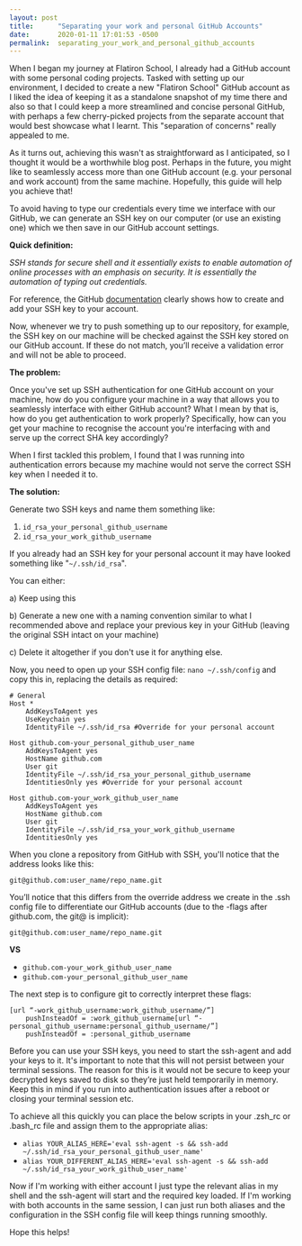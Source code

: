 ```yaml
---
layout: post
title:      "Separating your work and personal GitHub Accounts"
date:       2020-01-11 17:01:53 -0500
permalink:  separating_your_work_and_personal_github_accounts
---
```



When I began my journey at Flatiron School, I already had a GitHub account with some personal coding projects. Tasked with setting up our environment, I decided to create a new "Flatiron School" GitHub account as I liked the idea of keeping it as a standalone snapshot of my time there and also so that I could keep a more streamlined and concise personal GitHub, with perhaps a few cherry-picked projects from the separate account that would best showcase what I learnt. This "separation of concerns" really appealed to me.

As it turns out, achieving this wasn't as straightforward as I anticipated, so I thought it would be a worthwhile blog post. Perhaps in the future, you might like to seamlessly access more than one GitHub account (e.g. your personal and work account) from the same machine. Hopefully, this guide will help you achieve that!

To avoid having to type our credentials every time we interface with our GitHub, we can generate an SSH key on our computer (or use an existing one) which we then save in our GitHub account settings.

**Quick definition:**

*SSH stands for secure shell and it essentially exists to enable automation of online processes with an emphasis on security. It is essentially the automation of typing out credentials.*

For reference, the GitHub [documentation](https://help.github.com/en/github/authenticating-to-github/adding-a-new-ssh-key-to-your-github-account) clearly shows how to create and add your SSH key to your account.


Now, whenever we try to push something up to our repository, for example,  the SSH key on our machine will be checked against the SSH key stored on our GitHub account. If these do not match, you’ll receive a validation error and will not be able to proceed.

**The problem:**

Once you've set up SSH authentication for one GitHub account on your machine, how do you configure your machine in a way that allows you to seamlessly interface with either GitHub account? What I mean by that is, how do you get authentication to work properly? Specifically, how can you get your machine to recognise the account you're interfacing with and serve up the correct SHA key accordingly?

When I first tackled this problem, I found that I was running into authentication errors because my machine would not serve the correct SSH key when I needed it to.

**The solution:**

Generate two SSH keys and name them something like:

1. `id_rsa_your_personal_github_username`
2. `id_rsa_your_work_github_username`

If you already had an SSH key for your personal account it may have looked something like "`~/.ssh/id_rsa`".

You can either:

a) Keep using this

b) Generate a new one with a naming convention similar to what I recommended above and replace your previous key in your GitHub (leaving the original SSH intact on your machine)

c) Delete it altogether if you don't use it for anything else. 
 
Now, you need to open up your SSH config file: `nano ~/.ssh/config` and copy this in, replacing the details as required:

```
# General
Host *
    AddKeysToAgent yes
    UseKeychain yes
    IdentityFile ~/.ssh/id_rsa #Override for your personal account
		
Host github.com-your_personal_github_user_name
    AddKeysToAgent yes
    HostName github.com
    User git
    IdentityFile ~/.ssh/id_rsa_your_personal_github_username
    IdentitiesOnly yes #Override for your personal account
		
Host github.com-your_work_github_user_name
    AddKeysToAgent yes
    HostName github.com
    User git
    IdentityFile ~/.ssh/id_rsa_your_work_github_username
    IdentitiesOnly yes
```

When you clone a repository from GitHub with SSH, you'll notice that the address looks like this:

`git@github.com:user_name/repo_name.git`

You’ll notice that this differs from the override address we create in the .ssh config file to differentiate our GitHub accounts (due to the -flags after github.com, the git@ is implicit):

`git@github.com:user_name/repo_name.git`

**VS**

* `github.com-your_work_github_user_name`
* `github.com-your_personal_github_user_name`

The next step is to configure git to correctly interpret these flags:

```
[url “-work_github_username:work_github_username/”]
    pushInsteadOf = :work_github_username[url “-personal_github_username:personal_github_username/”]
    pushInsteadOf = :personal_github_username
```

Before you can use your SSH keys, you need to start the ssh-agent and add your keys to it. It's important to note that this will not persist between your terminal sessions. The reason for this is it would not be secure to keep your decrypted keys saved to disk so they’re just held temporarily in memory. Keep this in mind if you run into authentication issues after a reboot or closing your terminal session etc.

To achieve all this quickly you can place the below scripts in your .zsh_rc or .bash_rc file and assign them to the appropriate alias:

* `alias YOUR_ALIAS_HERE='eval ssh-agent -s && ssh-add ~/.ssh/id_rsa_your_personal_github_user_name'`
* `alias YOUR_DIFFERENT_ALIAS_HERE='eval ssh-agent -s && ssh-add ~/.ssh/id_rsa_your_work_github_user_name'`

Now if I'm working with either account I just type the relevant alias in my shell and the ssh-agent will start and the required key loaded. If I'm working with both accounts in the same session, I can just run both aliases and the configuration in the SSH config file will keep things running smoothly.

Hope this helps!
